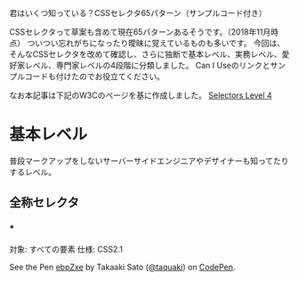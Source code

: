 君はいくつ知っている？CSSセレクタ65パターン（サンプルコード付き）

CSSセレクタって草案も含めて現在65パターンあるそうです。（2018年11月時点）
ついつい忘れがちになったり曖昧に覚えているものも多いです。
今回は、そんなCSSセレクタを改めて確認し、さらに独断で基本レベル、実務レベル、愛好家レベル、専門家レベルの4段階に分類しました。
Can I Useのリンクとサンプルコードも付けたのでお役立てください。

なお本記事は下記のW3Cのページを基に作成しました。
[Selectors Level 4](https://www.w3.org/TR/selectors-4/)

# 基本レベル

普段マークアップをしないサーバーサイドエンジニアやデザイナーも知ってたりするレベル。

## 全称セレクタ

### * 

対象: すべての要素
仕様: CSS2.1

<p data-height="236" data-theme-id="dark" data-slug-hash="ebpZxe" data-default-tab="result" data-user="taquaki" data-pen-title="ebpZxe" class="codepen">See the Pen <a href="https://codepen.io/taquaki/pen/ebpZxe/">ebpZxe</a> by Takaaki Sato (<a href="https://codepen.io/taquaki">@taquaki</a>) on <a href="https://codepen.io">CodePen</a>.</p>
<script async src="https://static.codepen.io/assets/embed/ei.js"></script>



